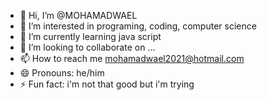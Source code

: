 - 👋 Hi, I’m @MOHAMADWAEL
- 👀 I’m interested in programing, coding, computer science
- 🌱 I’m currently learning java script 
- 💞️ I’m looking to collaborate on ...
- 📫 How to reach me mohamadwael2021@hotmail.com
- 😄 Pronouns: he/him
- ⚡ Fun fact: i'm not that good but i'm trying 

<!---
MOHAMADWAEL/MOHAMADWAEL is a ✨ special ✨ repository because its `README.md` (this file) appears on your GitHub profile.
You can click the Preview link to take a look at your changes.
--->
